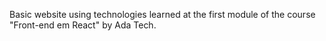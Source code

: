 Basic website using technologies learned at the first module of the course "Front-end em React" by Ada Tech.

